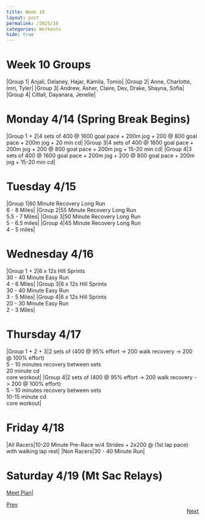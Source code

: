 ```yaml
---
title: Week 10
layout: post
permalink: /2025/10
categories: Workouts
hide: true
---
```



# Week 10 Groups

|Group 1| Anjali, Delaney, Hajar, Kamila, Tomio|
|Group 2| Anne, Charlotte, Imri, Tyler|
|Group 3| Andrew, Asher, Claire, Dev, Drake, Shayna, Sofia|
|Group 4| Citlali, Dayanara, Jenelle|

# Monday 4/14 (Spring Break Begins)

|Group 1 + 2|4 sets of 400 @ 1600 goal pace + 200m jog + 200 @ 800 goal pace + 200m jog + 20 min cd|
|Group 3|4 sets of 400 @ 1600 goal pace + 200m jog + 200 @ 800 goal pace + 200m jog + 15-20 min cd|
|Group 4|3 sets of 400 @ 1600 goal pace + 200m jog + 200 @ 800 goal pace + 200m jog + 15-20 min cd|

# Tuesday 4/15

|Group 1|60 Minute Recovery Long Run <br> 6 - 8 Miles|
|Group 2|55 Minute Recovery Long Run <br> 5.5 - 7 Miles|
|Group 3|50 Minute Recovery Long Run <br> 5 - 6.5 miles|
|Group 4|45 Minute Recovery Long Run <br> 4 - 5 miles|

# Wednesday 4/16 

|Group 1 + 2|6 x 12s Hill Sprints <br> 30 - 40 Minute Easy Run <br> 4 - 6 Miles|
|Group 3|6 x 12s Hill Sprints <br> 30 - 40 Minute Easy Run <br> 3 - 5 Miles|
|Group 4|6 x 12s Hill Sprints <br> 20 - 30 Minute Easy Run <br> 2 - 3 Miles|

# Thursday 4/17

|Group 1 + 2 + 3|2 sets of (400 @ 95% effort -> 200 walk recovery -> 200 @ 100% effort) <br> 5 - 10 minutes recovery between sets <br> 20 minute cd <br> core workout|
|Group 4|2 sets of (400 @ 95% effort -> 200 walk recovery -> 200 @ 100% effort) <br> 5 - 10 minutes recovery between sets <br> 10-15 minute cd <br> core workout|

# Friday 4/18

|All Racers|10-20 Minute Pre-Race w/4 Strides + 2x200 @ (1st lap pace) with walking lap rest|
|Non Racers|30 - 40 Minute Run|

# Saturday 4/19 (Mt Sac Relays)

[Meet Plan]({{site.baseurl}}/2025/MSR)|

<div style="text-align: left"> <a href="{{site.baseurl}}/2025/9">Prev</a></div> 
<div style="text-align: right"> <a href="{{site.baseurl}}/2025/11">Next</a></div>